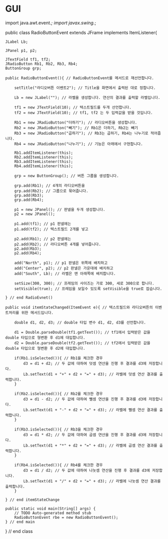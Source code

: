 # GUI
import java.awt.event.*; 
import javax.swing.*;

public class RadioButtonEvent extends JFrame implements ItemListener{

	JLabel Lb; 

	JPanel p1, p2; 

	JTextField tf1, tf2; 
	JRadioButton Rb1, Rb2, Rb3, Rb4;
 	ButtonGroup grp; 

 	public RadioButtonEvent(){ // RadioButtonEvent를 메서드로 재선언합니다.

		setTitle("라디오버튼 이벤트2"); // Title을 화면에서 출력된 대로 정합니다.

		Lb = new JLabel(""); // 라벨을 생성합니다. 연산의 결과를 출력할 라벨입니다.

		tf1 = new JTextField(10); // 텍스트필드를 두개 선언합니다.
		tf2 = new JTextField(10); // tf1, tf2 는 두 입력값을 받을 것입니다.

		Rb1 = new JRadioButton("더하기"); // 라디오버튼을 생성합니다.
		Rb2 = new JRadioButton("빼기"); // Rb1은 더하기, Rb2는 빼기
		Rb3 = new JRadioButton("곱하기"); // Rb3는 곱하기, Rb4는 나누기로 적어줍니다.
		Rb4 = new JRadioButton("나누기"); // 기능은 아래에서 구현합니다.

		Rb1.addItemListener(this);
		Rb2.addItemListener(this); 
		Rb3.addItemListener(this);
		Rb4.addItemListener(this);

		grp = new ButtonGroup(); // 버튼 그룹을 생성합니다.

		grp.add(Rb1); // 4개의 라디오버튼을
		grp.add(Rb2); // 그룹으로 묶어줍니다.
		grp.add(Rb3);
		grp.add(Rb4);

		p1 = new JPanel(); // 판넬을 두개 생성합니다.
		p2 = new JPanel(); 
 
		p1.add(tf1); // p1 판넬에는
		p1.add(tf2); // 텍스트필드 2개를 넣고

		p2.add(Rb1); // p2 판넬에는
		p2.add(Rb2); // 라디오버튼 4개를 넣어줍니다.
		p2.add(Rb3);
		p2.add(Rb4);
		
        add("North", p1); // p1 판넬은 위쪽에 배치하고
		add("Center", p2); // p2 판넬은 가운데에 배치하고
		add("South", Lb); // 라벨은 맨 아래쪽에 배치합니다.

		setSize(300, 300); // 프레임의 사이즈는 가로 300, 세로 300으로 합니다.
		setVisible(true); // 프레임을 보일수 있도록 setVisible을 true로 잡습니다.

	} // end RadioEvnet()

	public void itemStateChanged(ItemEvent e){ // 텍스트필드와 라디오버튼의 이벤트처리를 위한 메서드입니다.

 		double d1, d2, d3; // double 타입 변수 d1, d2, d3를 선언합니다.
        
		d1 = Double.parseDouble(tf1.getText()); // tf1에서 입력받은 값을 double 타입으로 형변환 후 d1에 대입합니다.
		d2 = Double.parseDouble(tf2.getText()); // tf2에서 입력받은 값을 double 타입으로 형변환 후 d2에 대입합니다.

 		if(Rb1.isSelected()){ // Rb1을 체크한 경우
 			d3 = d1 + d2; // 두 값에 대하여 덧셈 연산을 진행 후 결과를 d3에 저장합니다.
			Lb.setText(d1 + "+" + d2 + "=" + d3); // 라벨에 덧셈 연산 결과를 출력합니다.
		}
 
		if(Rb2.isSelected()){ // Rb2를 체크한 경우
 			d3 = d1 - d2; // 두 값에 대하여 뺄셈 연산을 진행 후 결과를 d3에 저장합니다.
 			Lb.setText(d1 + "-" + d2 + "=" + d3); // 라벨에 뺄셈 연산 결과를 출력합니다.
		}
        
 		if(Rb3.isSelected()){ // Rb3을 체크한 경우
 			d3 = d1 * d2; // 두 값에 대하여 곱셈 연산을 진행 후 결과를 d3에 저장합니다.
			Lb.setText(d1 + "*" + d2 + "=" + d3); // 라벨에 곱셈 연산 결과를 출력합니다.
 		}

 		if(Rb4.isSelected()){ // Rb4를 체크한 경우
			d3 = d1 / d2; // 두 값에 대하여 나눗셈 연산을 진행 후 결과를 d3에 저장합니다.
			Lb.setText(d1 + "/" + d2 + "=" + d3); // 라벨에 나눗셈 연산 결과를 출력합니다.
		}
        
	} // end itemStateChange

	public static void main(String[] args) {
		// TODO Auto-generated method stub
		RadioButtonEvent rbe = new RadioButtonEvent(); 
	} // end main
    
} // end class
